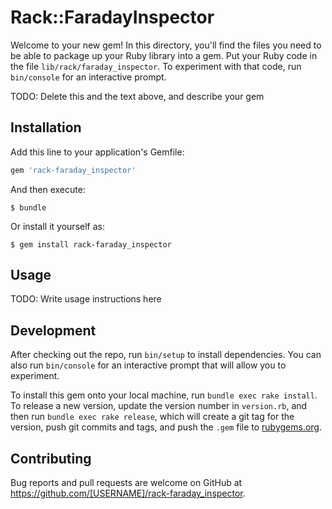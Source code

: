 # Rack::FaradayInspector

Welcome to your new gem! In this directory, you'll find the files you need to be able to package up your Ruby library into a gem. Put your Ruby code in the file `lib/rack/faraday_inspector`. To experiment with that code, run `bin/console` for an interactive prompt.

TODO: Delete this and the text above, and describe your gem

## Installation

Add this line to your application's Gemfile:

```ruby
gem 'rack-faraday_inspector'
```

And then execute:

    $ bundle

Or install it yourself as:

    $ gem install rack-faraday_inspector

## Usage

TODO: Write usage instructions here

## Development

After checking out the repo, run `bin/setup` to install dependencies. You can also run `bin/console` for an interactive prompt that will allow you to experiment.

To install this gem onto your local machine, run `bundle exec rake install`. To release a new version, update the version number in `version.rb`, and then run `bundle exec rake release`, which will create a git tag for the version, push git commits and tags, and push the `.gem` file to [rubygems.org](https://rubygems.org).

## Contributing

Bug reports and pull requests are welcome on GitHub at https://github.com/[USERNAME]/rack-faraday_inspector.


